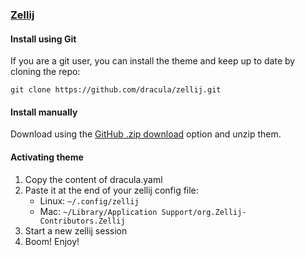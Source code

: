 ### [Zellij](https://zellij.dev)

#### Install using Git

If you are a git user, you can install the theme and keep up to date by cloning the repo:

    git clone https://github.com/dracula/zellij.git

#### Install manually

Download using the [GitHub .zip download](https://github.com/dracula/zellij/archive/master.zip) option and unzip them.

#### Activating theme

1. Copy the content of dracula.yaml
2. Paste it at the end of your zellij config file:
    * Linux: `~/.config/zellij`
    * Mac: `~/Library/Application Support/org.Zellij-Contributors.Zellij`
3. Start a new zellij session
4. Boom! Enjoy!
